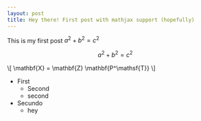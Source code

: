 ```yaml
---
layout: post
title: Hey there! First post with mathjax support (hopefully)
---
```


This is my first post
 $a^2 + b^2 = c^2$

 $$a^2 + b^2 = c^2$$

\\[ \mathbf{X} = \mathbf{Z} \mathbf{P^\mathsf{T}} \\]

* First
	- Second
	- second
* Secundo
	- hey
